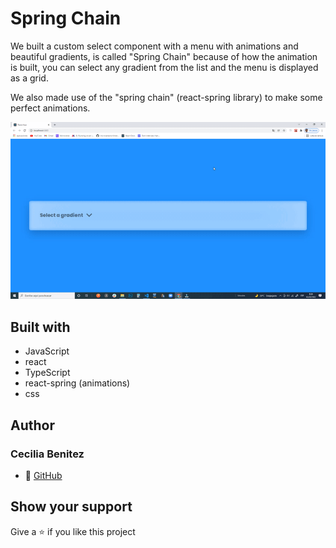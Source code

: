 # Spring Chain
We built a custom select component with a menu with animations and beautiful gradients, is called "Spring Chain" because of how the animation is built, you can select any gradient from the list and the menu is displayed as a grid.

We also made use of the "spring chain" (react-spring library) to make some perfect animations.

![app gif](./app-screen.gif)

## Built with
- JavaScript
- react
- TypeScript 
- react-spring (animations)
- css

## Author
### Cecilia Benitez
- 👤 [GitHub](https://github.com/Ceci007)

## Show your support
Give a ⭐️ if you like this project
